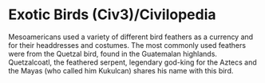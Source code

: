 # Exotic Birds (Civ3)/Civilopedia

Mesoamericans used a variety of different bird feathers as a currency and for their headdresses and costumes. The most commonly used feathers were from the Quetzal bird, found in the Guatemalan highlands. Quetzalcoatl, the feathered serpent, legendary god-king for the Aztecs and the Mayas (who called him Kukulcan) shares his name with this bird.